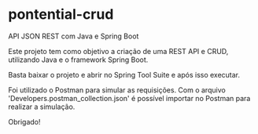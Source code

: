 # pontential-crud
API JSON REST com Java e Spring Boot

Este projeto tem como objetivo a criação de uma REST API e CRUD, utilizando Java e o framework Spring Boot.

Basta baixar o projeto e abrir no Spring Tool Suite e após isso executar.

Foi utilizado o Postman para simular as requisições.
Com o arquivo 'Developers.postman_collection.json' é possível importar no Postman para realizar a simulação.

Obrigado!
